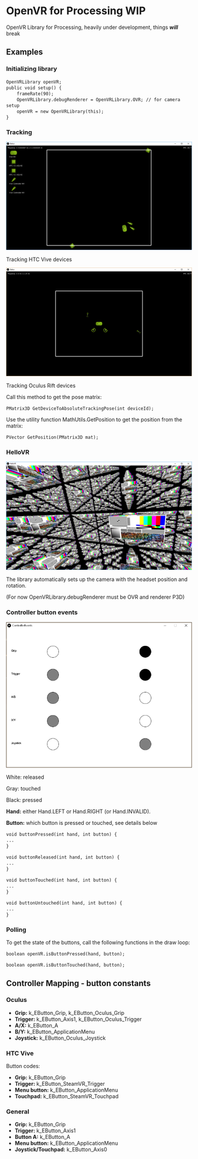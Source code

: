 # OpenVR for Processing WIP
OpenVR Library for Processing, heavily under development, things ***will*** break

## Examples
### Initializing library

```
OpenVRLibrary openVR;
public void setup() {
    frameRate(90);
    OpenVRLibrary.debugRenderer = OpenVRLibrary.OVR; // for camera setup
    openVR = new OpenVRLibrary(this);
}
```

### Tracking

<img src="img/map_vive.png?raw=true"/>

Tracking HTC Vive devices

<img src="img/map_rift.png?raw=true"/>

Tracking Oculus Rift devices

Call this method to get the pose matrix:
```
PMatrix3D GetDeviceToAbsoluteTrackingPose(int deviceId);
```
Use the utility function MathUtils.GetPosition to get the position from the matrix:
```
PVector GetPosition(PMatrix3D mat);
```

### HelloVR

<img src="img/hellovr_perspective.png?raw=true"/>

The library automatically sets up the camera with the headset position and rotation.

(For now OpenVRLibrary.debugRenderer must be OVR and renderer P3D)

### Controller button events

<img src="img/controller_example.png?raw=true"/>

White: released

Gray: touched

Black: pressed


**Hand:** either Hand.LEFT or Hand.RIGHT (or Hand.INVALID).

**Button:** which button is pressed or touched, see details below
```
void buttonPressed(int hand, int button) {
...
}
```
```
void buttonReleased(int hand, int button) {
...
}
```
```
void buttonTouched(int hand, int button) {
...
}
```
```
void buttonUntouched(int hand, int button) {
...
}
```

### Polling
To get the state of the buttons, call the following functions in the draw loop:
```
boolean openVR.isButtonPressed(hand, button);
```
```
boolean openVR.isButtonTouched(hand, button);
```

## Controller Mapping - button constants
### Oculus
* **Grip:** k_EButton_Grip, k_EButton_Oculus_Grip
* **Trigger:** k_EButton_Axis1, k_EButton_Oculus_Trigger
* **A/X:** k_EButton_A
* **B/Y:** k_EButton_ApplicationMenu
* **Joystick:** k_EButton_Oculus_Joystick

### HTC Vive
Button codes:
* **Grip:** k_EButton_Grip
* **Trigger:** k_EButton_SteamVR_Trigger
* **Menu button:** k_EButton_ApplicationMenu
* **Touchpad:** k_EButton_SteamVR_Touchpad

### General
* **Grip:** k_EButton_Grip
* **Trigger:** k_EButton_Axis1
* **Button A:** k_EButton_A
* **Menu button:** k_EButton_ApplicationMenu
* **Joystick/Touchpad:** k_EButton_Axis0
